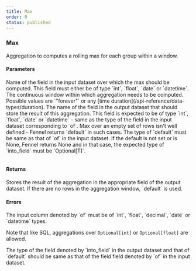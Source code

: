 ```yaml
---
title: Max
order: 0
status: published
---
```

### Max
Aggregation to computes a rolling max for each group within a window. 

#### Parameters
<Expandable title="of" type="str">
Name of the field in the input dataset over which the max should be computed.
This field must either be of type `int`, `float`, `date` or `datetime`.
</Expandable>

<Expandable title="window" type="Window">
The continuous window within which aggregation needs to be computed. Possible 
values are `"forever"` or any [time duration](/api-reference/data-types/duration).
</Expandable>

<Expandable title="into_field" type="str">
The name of the field in the output dataset that should store the result of this
aggregation. This field is expected to be of type `int`, `float`, `date` or
`datetime` - same as the type of the field in the input dataset corresponding to
`of`.
</Expandable>

<Expandable title="default" type="Optional[Union[int, float, Decimal, datetime, date]]">
Max over an empty set of rows isn't well defined - Fennel returns `default`
in such cases. The type of `default` must be same as that of `of` in the input
dataset. If the default is not set or is None, Fennel returns None and in that case, 
the expected type of `into_field` must be `Optional[T]`.
</Expandable>

<pre snippet="api-reference/aggregations/max#basic" status="success" 
    message="Maximum in rolling window of 1 day & 1 week">
</pre>

#### Returns
<Expandable type="Union[int, float, date, datetime]">
Stores the result of the aggregation in the appropriate field of the output 
dataset. If there are no rows in the aggregation window, `default` is used.
</Expandable>


#### Errors
<Expandable title="Max on other types">
The input column denoted by `of` must be of `int`, `float`, `decimal`, 
`date` or `datetime` types. 

Note that like SQL, aggregations over `Optional[int]` or `Optional[float]` 
are allowed.
</Expandable>

<Expandable title="Types of input, output & default don't match">
The type of the field denoted by `into_field` in the output dataset and that of
`default` should be same as that of the field field denoted by `of` in the 
input dataset.
</Expandable>

<pre snippet="api-reference/aggregations/max#incorrect_type" status="error" 
    message="Can not take max over string; only int, float, date or datetime">
</pre>
<pre snippet="api-reference/aggregations/max#non_matching_types" status="error" 
    message="amt is float but max_1d is int">
</pre>
